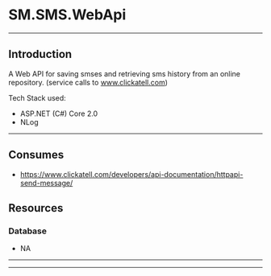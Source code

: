 # SM.SMS.WebApi
------

## Introduction

A Web API for saving smses and retrieving sms history from an online repository. (service calls to www.clickatell.com)

Tech Stack used:

* ASP.NET (C#) Core 2.0
* NLog

---

## Consumes

* https://www.clickatell.com/developers/api-documentation/httpapi-send-message/


## Resources

### Database

* NA

------


---
